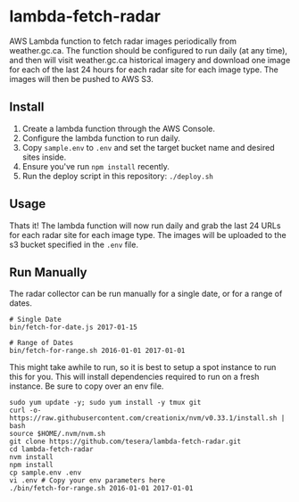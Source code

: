 # lambda-fetch-radar

AWS Lambda function to fetch radar images periodically from weather.gc.ca. The function should be configured to run daily (at any time), and then will visit weather.gc.ca historical imagery and download one image for each of the last 24 hours for each radar site for each image type. The images will then be pushed to AWS S3.

## Install

1. Create a lambda function through the AWS Console.
2. Configure the lambda function to run daily.
3. Copy `sample.env` to `.env` and set the target bucket name and desired sites inside.
4. Ensure you've run `npm install` recently.
5. Run the deploy script in this repository: `./deploy.sh`

## Usage

Thats it! The lambda function will now run daily and grab the last 24 URLs for each radar site for each image type. The images will be uploaded to the s3 bucket specified in the `.env` file.

## Run Manually

The radar collector can be run manually for a single date, or for a range of dates.

    # Single Date
    bin/fetch-for-date.js 2017-01-15

    # Range of Dates
    bin/fetch-for-range.sh 2016-01-01 2017-01-01

This might take awhile to run, so it is best to setup a spot instance to run this for you. This will install dependencies required to run on a fresh instance. Be sure to copy over an env file.

    sudo yum update -y; sudo yum install -y tmux git
    curl -o- https://raw.githubusercontent.com/creationix/nvm/v0.33.1/install.sh | bash
    source $HOME/.nvm/nvm.sh
    git clone https://github.com/tesera/lambda-fetch-radar.git
    cd lambda-fetch-radar
    nvm install
    npm install
    cp sample.env .env
    vi .env # Copy your env parameters here
    ./bin/fetch-for-range.sh 2016-01-01 2017-01-01
